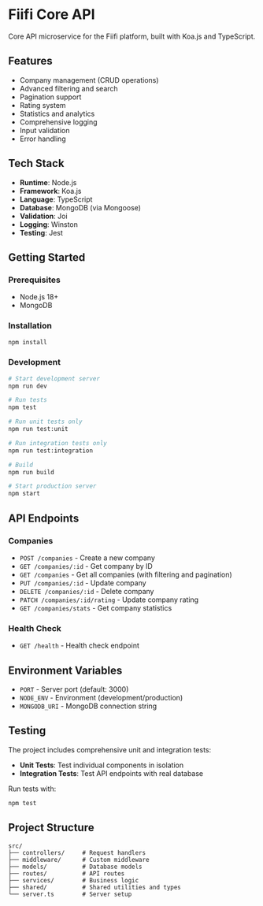 # Fiifi Core API

Core API microservice for the Fiifi platform, built with Koa.js and TypeScript.

## Features

- Company management (CRUD operations)
- Advanced filtering and search
- Pagination support
- Rating system
- Statistics and analytics
- Comprehensive logging
- Input validation
- Error handling

## Tech Stack

- **Runtime**: Node.js
- **Framework**: Koa.js
- **Language**: TypeScript
- **Database**: MongoDB (via Mongoose)
- **Validation**: Joi
- **Logging**: Winston
- **Testing**: Jest

## Getting Started

### Prerequisites

- Node.js 18+
- MongoDB

### Installation

```bash
npm install
```

### Development

```bash
# Start development server
npm run dev

# Run tests
npm test

# Run unit tests only
npm run test:unit

# Run integration tests only
npm run test:integration

# Build
npm run build

# Start production server
npm start
```

## API Endpoints

### Companies

- `POST /companies` - Create a new company
- `GET /companies/:id` - Get company by ID
- `GET /companies` - Get all companies (with filtering and pagination)
- `PUT /companies/:id` - Update company
- `DELETE /companies/:id` - Delete company
- `PATCH /companies/:id/rating` - Update company rating
- `GET /companies/stats` - Get company statistics

### Health Check

- `GET /health` - Health check endpoint

## Environment Variables

- `PORT` - Server port (default: 3000)
- `NODE_ENV` - Environment (development/production)
- `MONGODB_URI` - MongoDB connection string

## Testing

The project includes comprehensive unit and integration tests:

- **Unit Tests**: Test individual components in isolation
- **Integration Tests**: Test API endpoints with real database

Run tests with:
```bash
npm test
```

## Project Structure

```
src/
├── controllers/     # Request handlers
├── middleware/      # Custom middleware
├── models/          # Database models
├── routes/          # API routes
├── services/        # Business logic
├── shared/          # Shared utilities and types
└── server.ts        # Server setup
```

